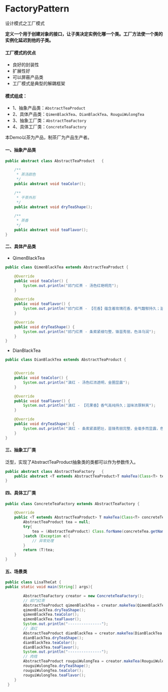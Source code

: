 # FactoryPattern
设计模式之工厂模式

**定义一个用于创建对象的接口，让子类决定实例化哪一个类。工厂方法使一个类的实例化延迟到他的子类。**


#### 工厂模式的优点
+ 良好的封装性
+ 扩展性好
+ 可以屏蔽产品类
+ 工厂模式是典型的解耦框架

#### 模式组成：
+ 1、抽象产品类：`AbstractTeaProduct`
+ 2、具体产品类：`QimenBlackTea`、`DianBlackTea`、`RouguiWulongTea`
+ 3、抽象工厂类：`AbstractTeaFactory`
+ 4、具体工厂类：`ConcreteTeaFactory`

本Demo以茶为产品，制茶厂为产品生产者。

#### 一、抽象产品类
```java
public abstract class AbstractTeaProduct   {

    /**
     * 茶汤颜色
     */
    public abstract void teaColor();

    /**
     * 干茶外形
     */
    public abstract void dryTeaShape();

    /**
     * 茶香
     */
    public abstract void teaFlavor();
}
```

#### 二、具体产品类
+ QimenBlackTea
```java
public class QimenBlackTea extends AbstractTeaProduct {

    @Override
    public void teaColor() {
        System.out.println("祁门红茶 - 汤色红艳明亮");
    }

    @Override
    public void teaFlavor() {
        System.out.println("祁门红茶 - 【花香】蕴含着玫瑰花香，香气馥郁持久；滋味甘甜醇厚");
    }

    @Override
    public void dryTeaShape() {
        System.out.println("祁门红茶 - 条索紧细匀整，锋苗秀丽，色泽乌润");
    }
}

```

+ DianBlackTea
```java
public class DianBlackTea extends AbstractTeaProduct {


    @Override
    public void teaColor() {
        System.out.println("滇红 - 汤色红浓透明，金圈显露");
    }

    @Override
    public void teaFlavor() {
        System.out.println("滇红 - 【花果香】香气高纯持久；滋味浓厚鲜爽");
    }

    @Override
    public void dryTeaShape() {
        System.out.println("滇红 - 条索紧直肥壮，苗锋秀丽完整，金毫多而显露，色泽油润");
    }
}

```
#### 三、抽象工厂类
泛型，实现了AbstractTeaProduct抽象类的类都可以作为参数传入。
```java
public abstract class AbstractTeaFactory   {
    public abstract <T extends AbstractTeaProduct>T makeTea(Class<T> tea);
}

```
#### 四、具体工厂类
```java
public class ConcreteTeaFactory extends AbstractTeaFactory {

    @Override
    public <T extends AbstractTeaProduct> T makeTea(Class<T> concreteTea) {
        AbstractTeaProduct tea = null;
        try{
            tea = (AbstractTeaProduct) Class.forName(concreteTea.getName()).newInstance();
        }catch (Exception e){
            // 异常处理
        }
        return (T)tea;
    }
}

```
#### 五、场景类

```java
public class LisaTheCat {
public static void main(String[] args){

        AbstractTeaFactory creator = new ConcreteTeaFactory();
        // 祁门红茶
        AbstractTeaProduct qimenBlackTea = creator.makeTea(QimenBlackTea.class);
        qimenBlackTea.dryTeaShape();
        qimenBlackTea.teaColor();
        qimenBlackTea.teaFlavor();
        System.out.println("---------------");
        // 滇红
        AbstractTeaProduct dianBlackTea = creator.makeTea(DianBlackTea.class);
        dianBlackTea.dryTeaShape();
        dianBlackTea.teaColor();
        dianBlackTea.teaFlavor();
        System.out.println("---------------");
        // 肉桂
        AbstractTeaProduct rouguiWulongTea = creator.makeTea(RouguiWulongTea.class);
        rouguiWulongTea.dryTeaShape();
        rouguiWulongTea.teaColor();
        rouguiWulongTea.teaFlavor();
    }
 }
```